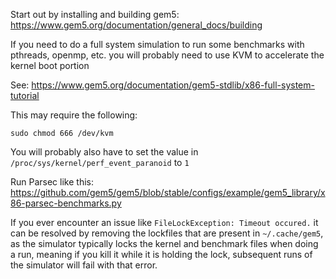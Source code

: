 Start out by installing and building gem5: https://www.gem5.org/documentation/general_docs/building

If you need to do a full system simulation to run some benchmarks with pthreads, openmp, etc. you will probably need to use KVM to accelerate the kernel boot portion

See: https://www.gem5.org/documentation/gem5-stdlib/x86-full-system-tutorial

This may require the following:
```
sudo chmod 666 /dev/kvm
```

You will probably also have to set the value in `/proc/sys/kernel/perf_event_paranoid` to `1`

Run Parsec like this: https://github.com/gem5/gem5/blob/stable/configs/example/gem5_library/x86-parsec-benchmarks.py

If you ever encounter an issue like `FileLockException: Timeout occured.` it can be resolved by removing the lockfiles that are present in `~/.cache/gem5`, as the simulator typically locks the kernel and benchmark files when doing a run, meaning if you kill it while it is holding the lock, subsequent runs of the simulator will fail with that error.
